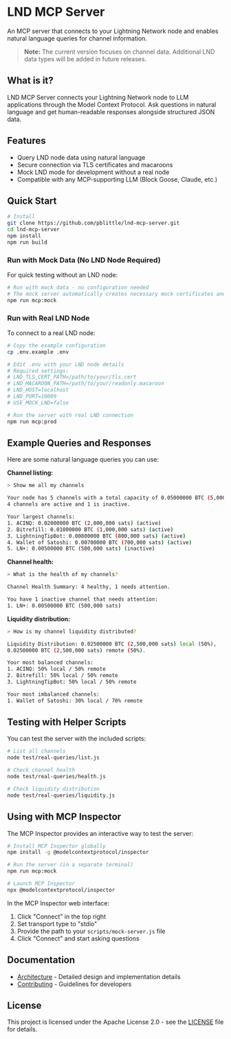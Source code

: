 # LND MCP Server

An MCP server that connects to your Lightning Network node and enables natural language queries for channel information.

> **Note:** The current version focuses on channel data. Additional LND data types will be added in future releases.

## What is it?

LND MCP Server connects your Lightning Network node to LLM applications through the Model Context Protocol. Ask questions in natural language and get human-readable responses alongside structured JSON data.

## Features

- Query LND node data using natural language
- Secure connection via TLS certificates and macaroons
- Mock LND mode for development without a real node
- Compatible with any MCP-supporting LLM (Block Goose, Claude, etc.)

## Quick Start

```bash
# Install
git clone https://github.com/pblittle/lnd-mcp-server.git
cd lnd-mcp-server
npm install
npm run build
```

### Run with Mock Data (No LND Node Required)

For quick testing without an LND node:

```bash
# Run with mock data - no configuration needed
# The mock server automatically creates necessary mock certificates and macaroons
npm run mcp:mock
```

### Run with Real LND Node

To connect to a real LND node:

```bash
# Copy the example configuration
cp .env.example .env

# Edit .env with your LND node details
# Required settings:
# LND_TLS_CERT_PATH=/path/to/your/tls.cert
# LND_MACAROON_PATH=/path/to/your/readonly.macaroon
# LND_HOST=localhost
# LND_PORT=10009
# USE_MOCK_LND=false

# Run the server with real LND connection
npm run mcp:prod
```

## Example Queries and Responses

Here are some natural language queries you can use:

**Channel listing:**

```bash
> Show me all my channels

Your node has 5 channels with a total capacity of 0.05000000 BTC (5,000,000 sats).
4 channels are active and 1 is inactive.

Your largest channels:
1. ACINQ: 0.02000000 BTC (2,000,000 sats) (active)
2. Bitrefill: 0.01000000 BTC (1,000,000 sats) (active)
3. LightningTipBot: 0.00800000 BTC (800,000 sats) (active)
4. Wallet of Satoshi: 0.00700000 BTC (700,000 sats) (active)
5. LN+: 0.00500000 BTC (500,000 sats) (inactive)
```

**Channel health:**

```bash
> What is the health of my channels?

Channel Health Summary: 4 healthy, 1 needs attention.

You have 1 inactive channel that needs attention:
1. LN+: 0.00500000 BTC (500,000 sats)
```

**Liquidity distribution:**

```bash
> How is my channel liquidity distributed?

Liquidity Distribution: 0.02500000 BTC (2,500,000 sats) local (50%),
0.02500000 BTC (2,500,000 sats) remote (50%).

Your most balanced channels:
1. ACINQ: 50% local / 50% remote
2. Bitrefill: 50% local / 50% remote
3. LightningTipBot: 50% local / 50% remote

Your most imbalanced channels:
1. Wallet of Satoshi: 30% local / 70% remote
```

## Testing with Helper Scripts

You can test the server with the included scripts:

```bash
# List all channels
node test/real-queries/list.js

# Check channel health
node test/real-queries/health.js

# Check liquidity distribution
node test/real-queries/liquidity.js
```

## Using with MCP Inspector

The MCP Inspector provides an interactive way to test the server:

```bash
# Install MCP Inspector globally
npm install -g @modelcontextprotocol/inspector

# Run the server (in a separate terminal)
npm run mcp:mock

# Launch MCP Inspector
npx @modelcontextprotocol/inspector
```

In the MCP Inspector web interface:

1. Click "Connect" in the top right
2. Set transport type to "stdio"
3. Provide the path to your `scripts/mock-server.js` file
4. Click "Connect" and start asking questions

## Documentation

- [Architecture](ARCHITECTURE.md) - Detailed design and implementation details
- [Contributing](CONTRIBUTING.md) - Guidelines for developers

## License

This project is licensed under the Apache License 2.0 - see the [LICENSE](LICENSE) file for details.
